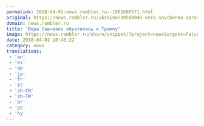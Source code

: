 ```yaml
---
permalink: 2018-04-02-news.rambler.ru--1081600571.html
original: https://news.rambler.ru/ukraine/39508945-vera-savchenko-obratilas-k-trampu/
domain: news.rambler.ru
title: 'Вера Савченко обратилась к Трампу'
image: https://news.rambler.ru/share/snippet/?project=news&urgent=False&image=http%3A%2F%2Fnews.rambler.ru%2Fimg%2F2018%2F04%2F02133626.929203.1600.jpg&big=False&title=%D0%92%D0%B5%D1%80%D0%B0+%D0%A1%D0%B0%D0%B2%D1%87%D0%B5%D0%BD%D0%BA%D0%BE+%D0%BE%D0%B1%D1%80%D0%B0%D1%82%D0%B8%D0%BB%D0%B0%D1%81%D1%8C+%D0%BA%C2%A0%D0%A2%D1%80%D0%B0%D0%BC%D0%BF%D1%83
date: 2018-04-02 10:46:22
category: news
translations: 
 - 'en'
 - 'es'
 - 'de'
 - 'ja'
 - 'fr'
 - 'it'
 - 'zh-CN'
 - 'zh-TW'
 - 'ar'
 - 'pt'
 - 'hy'
---
```


